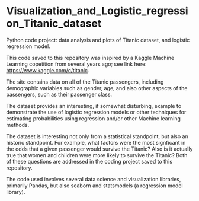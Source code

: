 # Visualization_and_Logistic_regression_Titanic_dataset
Python code project: data analysis and plots of Titanic dataset, and logistic regression model. 

This code saved to this repository was inspired by a Kaggle Machine Learning copetition from several years ago; see link here:
<https://www.kaggle.com/c/titanic>.

The site contains data on all of the Titanic passengers, including demographic variables such as gender, age, and also other
aspects of the passengers, such as their passenger class.

The dataset provides an interesting, if somewhat disturbing, example to demonstrate the use of logistic regression models
or other techniques for estimating probabilities using regression and/or other Machine learning methods. 

The dataset is interesting not only from a statistical standpoint, but also an historic standpoint.  For example, what factors were
the most signficant in the odds that a given passenger would survive the Titanic? Also is it actually true that women
and children were more likely to survive the Titanic? Both of these questions are addressed in the coding project saved to
this repository.

The code used involves several data science and visualization libraries, primarily Pandas, but also seaborn and statsmodels
(a regression model library).
